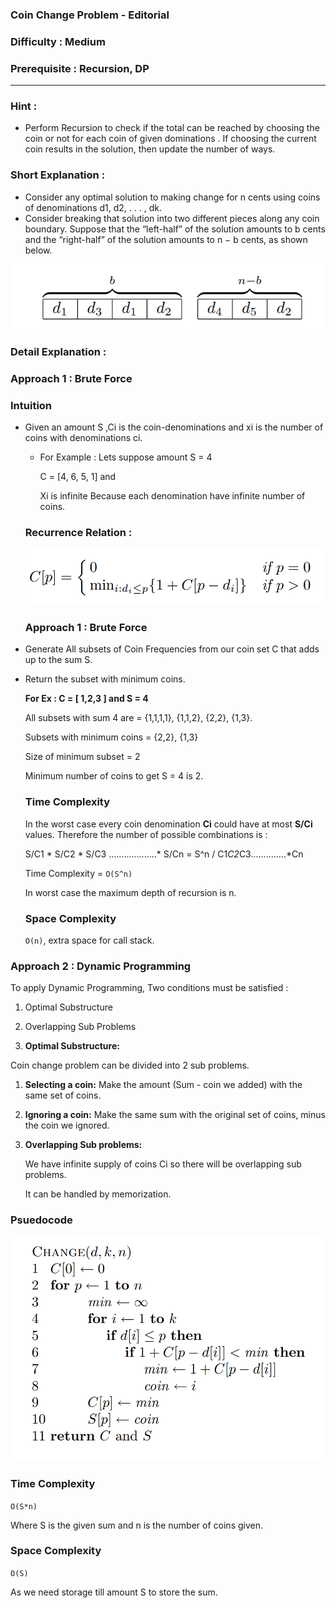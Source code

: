 ### Coin Change Problem - Editorial

### Difficulty : Medium

### Prerequisite : Recursion, DP
---
### Hint :

- Perform Recursion to check if the total can be reached by choosing the coin or not for each coin of given dominations . If choosing the current coin results in the solution, then update the number of ways.

### Short Explanation :

- Consider any optimal solution to making change for n cents using coins of denominations d1, d2, . . . , dk.
- Consider breaking that solution into two different pieces along any coin boundary. Suppose that the “left-half” of the solution amounts to b cents and the “right-half” of the solution amounts to n − b cents, as shown below.

![Coin%20Change%20Problem%20-%20Editorial%20d9a49c0a05574afb85e805610d9f68e8/breaking_CoinChange.png](Coin%20Change%20Problem%20-%20Editorial%20d9a49c0a05574afb85e805610d9f68e8/breaking_CoinChange.png)

### Detail Explanation :

### Approach  1 : Brute Force

### Intuition

- Given an amount S ,Ci is the coin-denominations and xi is the number of coins with denominations ci.
    - For Example : Lets suppose amount S = 4

        C = [4, 6, 5, 1] and 

        Xi is infinite Because each denomination have infinite number of coins.

    ### Recurrence Relation :

    ![Coin%20Change%20Problem%20-%20Editorial%20d9a49c0a05574afb85e805610d9f68e8/coinChange_recrrence.png](Coin%20Change%20Problem%20-%20Editorial%20d9a49c0a05574afb85e805610d9f68e8/coinChange_recrrence.png)

    ### Approach 1 : Brute Force

- Generate All subsets of Coin Frequencies from our coin set C that adds up to the sum S.
- Return the subset with minimum coins.

    **For Ex : C = [ 1,2,3 ]  and S = 4**

    All subsets with sum 4 are = {1,1,1,1}, {1,1,2}, {2,2}, {1,3}.

    Subsets with minimum coins = {2,2}, {1,3}

    Size of minimum subset = 2

    Minimum number of coins to get S = 4 is 2.

    ### Time Complexity

    In the worst case every coin denomination **Ci** could have at most **S/Ci** values. Therefore the number of possible combinations is : 

    S/C1 * S/C2 * S/C3 ...................* S/Cn  =  S^n / C1*C2*C3..............*Cn

    Time Complexity = `O(S^n)`

    In worst case the maximum depth of recursion is n.

    ### Space Complexity 
    
    `O(n)`, extra space for call stack.

      

### Approach 2 : Dynamic Programming

To apply Dynamic Programming, Two conditions must be satisfied :

1. Optimal Substructure
2. Overlapping Sub Problems

1. **Optimal Substructure:** 

Coin change problem can be divided into 2 sub problems.

1. **Selecting a coin:** Make the amount (Sum - coin we added) with the same set of coins.
2. **Ignoring a coin:** Make the same sum with the original set of coins, minus the coin we ignored.

  

2.  **Overlapping Sub problems:**

    We have infinite supply of coins Ci so there will be overlapping sub problems.

    It can be handled by memorization.

### Psuedocode

![Coin%20Change%20Problem%20-%20Editorial%20d9a49c0a05574afb85e805610d9f68e8/Psuedo_Code_Coin.png](Coin%20Change%20Problem%20-%20Editorial%20d9a49c0a05574afb85e805610d9f68e8/Psuedo_Code_Coin.png)

### Time Complexity
`O(S*n)`

Where S is the given sum and n is the number of coins given.

### Space Complexity

`O(S)`

As we need storage till amount S to store the sum.
